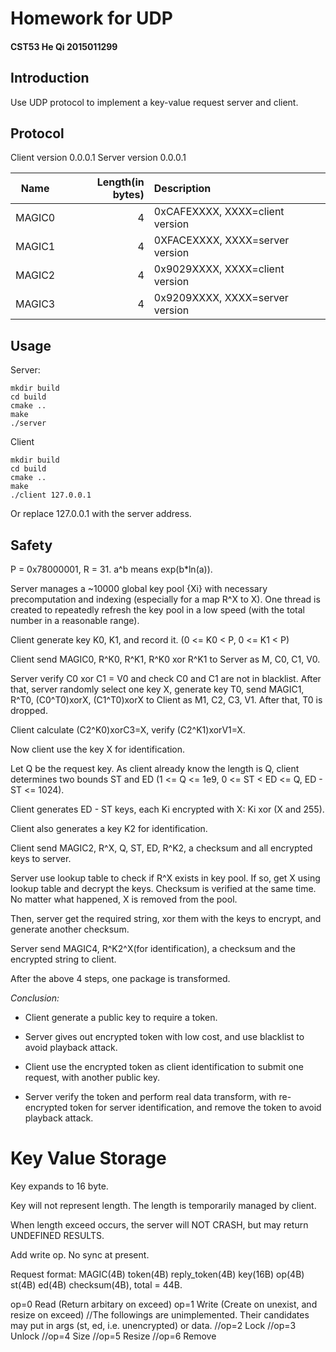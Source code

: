 # Homework for UDP

#### CST53 He Qi 2015011299

## Introduction

Use UDP protocol to implement a key-value request server and client.

## Protocol

Client version 0.0.0.1
Server version 0.0.0.1

|Name|Length(in bytes)|Description|
|:-:|--:|:--|
|MAGIC0|4|0xCAFEXXXX, XXXX=client version|
|MAGIC1|4|0XFACEXXXX, XXXX=server version|
|MAGIC2|4|0x9029XXXX, XXXX=client version|
|MAGIC3|4|0x9209XXXX, XXXX=server version|

## Usage

Server:

	mkdir build
	cd build
	cmake ..
	make
	./server

Client

	mkdir build
	cd build
	cmake ..
	make
	./client 127.0.0.1

Or replace 127.0.0.1 with the server address.

## Safety

P = 0x78000001, R = 31. a^b means exp(b\*ln(a)).

Server manages a ~10000 global key pool {Xi} with necessary precomputation and indexing (especially for a map R^X to X). One thread is created to repeatedly refresh the key pool in a low speed (with the total number in a reasonable range).

Client generate key K0, K1, and record it. (0 <= K0 < P, 0 <= K1 < P)

Client send MAGIC0, R^K0, R^K1, R^K0 xor R^K1 to Server as M, C0, C1, V0.

Server verify C0 xor C1 = V0 and check C0 and C1 are not in blacklist. After that, server randomly select one key X, generate key T0, send MAGIC1, R^T0, (C0^T0)xorX, (C1^T0)xorX to Client as M1, C2, C3, V1. After that, T0 is dropped.

Client calculate (C2^K0)xorC3=X, verify (C2^K1)xorV1=X. 

Now client use the key X for identification.

Let Q be the request key. As client already know the length is Q, client determines two bounds ST and ED (1 <= Q <= 1e9, 0 <= ST < ED <= Q, ED - ST <= 1024).

Client generates ED - ST keys, each Ki encrypted with X: Ki xor (X and 255).

Client also generates a key K2 for identification.

Client send MAGIC2, R^X, Q, ST, ED, R^K2, a checksum and all encrypted keys to server.

Server use lookup table to check if R^X exists in key pool. If so, get X using lookup table and decrypt the keys. Checksum is verified at the same time. No matter what happened, X is removed from the pool.

Then, server get the required string, xor them with the keys to encrypt, and generate another checksum.

Server send MAGIC4, R^K2^X(for identification), a checksum and the encrypted string to client.

After the above 4 steps, one package is transformed.

*Conclusion:*

+ Client generate a public key to require a token.

+ Server gives out encrypted token with low cost, and use blacklist to avoid playback attack.

+ Client use the encrypted token as client identification to submit one request, with another public key.

+ Server verify the token and perform real data transform, with re-encrypted token for server identification, and remove the token to avoid playback attack.

# Key Value Storage

Key expands to 16 byte.

Key will not represent length. The length is temporarily managed by client.

When length exceed occurs, the server will NOT CRASH, but may return UNDEFINED RESULTS.

Add write op. No sync at present.

Request format: MAGIC(4B) token(4B) reply\_token(4B) key(16B) op(4B) st(4B) ed(4B) checksum(4B), total = 44B.

op=0 Read (Return arbitary on exceed)
op=1 Write (Create on unexist, and resize on exceed)
//The followings are unimplemented. Their candidates may put in args (st, ed, i.e. unencrypted) or data.
//op=2 Lock
//op=3 Unlock
//op=4 Size
//op=5 Resize
//op=6 Remove
